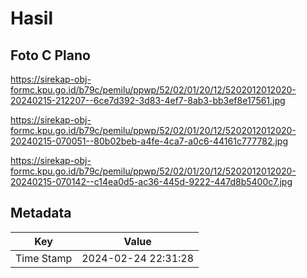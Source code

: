 # Hasil

## Foto C Plano

https://sirekap-obj-formc.kpu.go.id/b79c/pemilu/ppwp/52/02/01/20/12/5202012012020-20240215-212207--6ce7d392-3d83-4ef7-8ab3-bb3ef8e17561.jpg

https://sirekap-obj-formc.kpu.go.id/b79c/pemilu/ppwp/52/02/01/20/12/5202012012020-20240215-070051--80b02beb-a4fe-4ca7-a0c6-44161c777782.jpg

https://sirekap-obj-formc.kpu.go.id/b79c/pemilu/ppwp/52/02/01/20/12/5202012012020-20240215-070142--c14ea0d5-ac36-445d-9222-447d8b5400c7.jpg


## Metadata

| Key        | Value               |
| ---------- | ------------------- |
| Time Stamp | 2024-02-24 22:31:28 |




